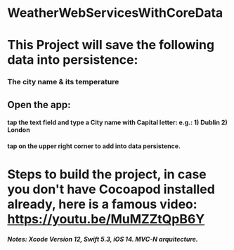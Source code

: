 # WeatherWebServicesWithCoreData

# This Project will save the following data into persistence:
   ### The city name & its temperature
   
## Open the app:
   #### tap the text field and type a City name with Capital letter: e.g.: 1) Dublin 2) London
   #### tap on the upper right corner to add into data persistence.


# Steps to build the project, in case you don't have Cocoapod installed already, here is a famous video: https://youtu.be/MuMZZtQpB6Y


##### Notes: Xcode Version 12, Swift 5.3, iOS 14. MVC-N arquitecture.

